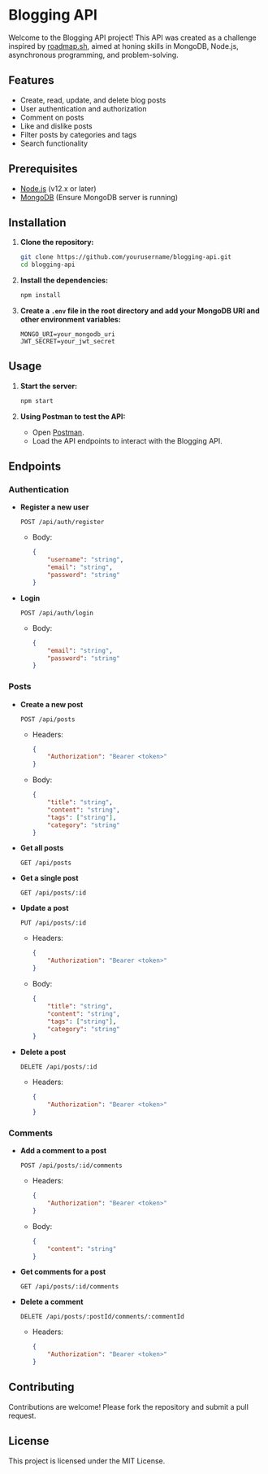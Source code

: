 # Blogging API

Welcome to the Blogging API project! This API was created as a challenge inspired by [roadmap.sh](https://roadmap.sh), aimed at honing skills in MongoDB, Node.js, asynchronous programming, and problem-solving.

## Features

- Create, read, update, and delete blog posts
- User authentication and authorization
- Comment on posts
- Like and dislike posts
- Filter posts by categories and tags
- Search functionality

## Prerequisites

- [Node.js](https://nodejs.org/en/download/) (v12.x or later)
- [MongoDB](https://www.mongodb.com/try/download/community) (Ensure MongoDB server is running)

## Installation

1. **Clone the repository:**

    ```sh
    git clone https://github.com/yourusername/blogging-api.git
    cd blogging-api
    ```

2. **Install the dependencies:**

    ```sh
    npm install
    ```

3. **Create a `.env` file in the root directory and add your MongoDB URI and other environment variables:**

    ```env
    MONGO_URI=your_mongodb_uri
    JWT_SECRET=your_jwt_secret
    ```

## Usage

1. **Start the server:**

    ```sh
    npm start
    ```

2. **Using Postman to test the API:**
   - Open [Postman](https://www.postman.com/downloads/).
   - Load the API endpoints to interact with the Blogging API.

## Endpoints

### Authentication

- **Register a new user**

    ```http
    POST /api/auth/register
    ```

    - Body: 
      ```json
      {
          "username": "string",
          "email": "string",
          "password": "string"
      }
      ```

- **Login**

    ```http
    POST /api/auth/login
    ```

    - Body: 
      ```json
      {
          "email": "string",
          "password": "string"
      }
      ```

### Posts

- **Create a new post**

    ```http
    POST /api/posts
    ```

    - Headers: 
      ```json
      {
          "Authorization": "Bearer <token>"
      }
      ```
    - Body: 
      ```json
      {
          "title": "string",
          "content": "string",
          "tags": ["string"],
          "category": "string"
      }
      ```

- **Get all posts**

    ```http
    GET /api/posts
    ```

- **Get a single post**

    ```http
    GET /api/posts/:id
    ```

- **Update a post**

    ```http
    PUT /api/posts/:id
    ```

    - Headers: 
      ```json
      {
          "Authorization": "Bearer <token>"
      }
      ```
    - Body: 
      ```json
      {
          "title": "string",
          "content": "string",
          "tags": ["string"],
          "category": "string"
      }
      ```

- **Delete a post**

    ```http
    DELETE /api/posts/:id
    ```

    - Headers: 
      ```json
      {
          "Authorization": "Bearer <token>"
      }
      ```

### Comments

- **Add a comment to a post**

    ```http
    POST /api/posts/:id/comments
    ```

    - Headers: 
      ```json
      {
          "Authorization": "Bearer <token>"
      }
      ```
    - Body: 
      ```json
      {
          "content": "string"
      }
      ```

- **Get comments for a post**

    ```http
    GET /api/posts/:id/comments
    ```

- **Delete a comment**

    ```http
    DELETE /api/posts/:postId/comments/:commentId
    ```

    - Headers: 
      ```json
      {
          "Authorization": "Bearer <token>"
      }
      ```

## Contributing

Contributions are welcome! Please fork the repository and submit a pull request.

## License

This project is licensed under the MIT License.
